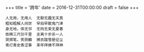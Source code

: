 +++
title = '跨年'
date = 2016-12-31T00:00:00
draft = false
+++



```text
人无用，无用人  无聊无趣无天真
粗知粗解人间世  早拍早散鬼门津
身无地，体无邻  无拘无束无夏春
依稀三尺剑千里  支离十步杀一人
哭掷笔，笑获麟  拂衣踏雪是征尘
青灯青史青涩事  来年拜佛不拜神
```
